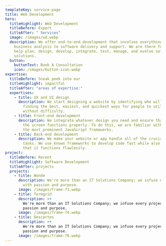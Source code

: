```yaml
---
templateKey: service-page
title: Web Development
hero:
  titleHighlight: Web Development
  titleBefore: Expert
  titleAfter: " Services"
  image: /images/wd.webp
  description: We offer end-to-end development that involves everything from
    business analysis to software delivery and support. We are there for you to
    help plan, design, develop, integrate, test, manage, and evolve software
    solutions.
  button:
    buttonText: Book A Consultation
    icon: /images/button-icon.webp
expertise:
  titleBefore: Sneak peek into our
  titleHighlight: impactful
  titleAfter: "areas of expertise:"
  expertises:
    - title: UX and UI design
      description: We start designing a website by identifying who will use it and
        finding the best, easiest, and quickest ways for people to utilize it
        without difficulty.
    - title: Front-end development
      description: We integrate whatever design you need and ensure that everything on
        the screen functions properly. To do this, we are familiar with and use
        the most prominent JavaScript frameworks.
    - title: Back-end development
      description: We make your website or app handle all of the crucial back-end
        tasks. We use known frameworks to develop code fast while also ensuring
        that it functions flawlessly.
project:
  titleBefore: Recent
  titleHighlight: Software Development
  titleAfter: projects
  projects:
    - title: Wonde
      description: We're more than an IT Solutions Company; we infuse every project
        with passion and purpose.
      image: /images/frame-71.webp
    - title: Termgrid
      description: >+
        We're more than an IT Solutions Company; we infuse every project with
        passion and purpose.
      image: /images/frame-74.webp
    - title: Descartes
      description: >+
        We're more than an IT Solutions Company; we infuse every project with
        passion and purpose.
      image: /images/frame-76.webp
---
```

